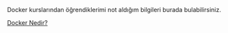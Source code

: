 Docker kurslarından öğrendiklerimi not aldığım bilgileri burada bulabilirsiniz.

[Docker Nedir?](https://github.com/mrtaakts/MyDevelopmentNotes/blob/main/Docker/Nedir%3F/readme.md)
